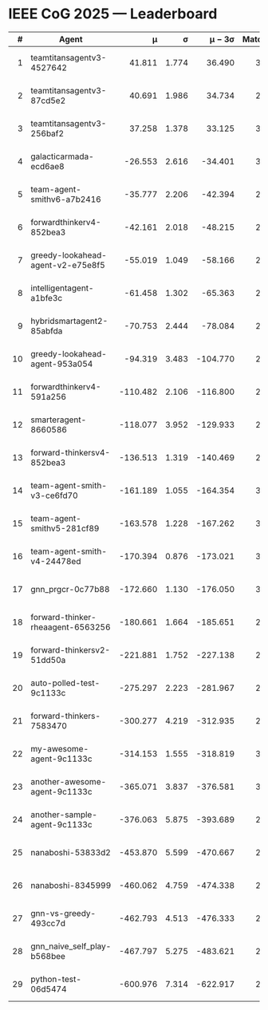 # IEEE CoG 2025 — Leaderboard

| # | Agent | μ | σ | μ − 3σ | Matches | Updated |
|---:|---|---:|---:|---:|---:|---|
| 1 | teamtitansagentv3-4527642 | 41.811 | 1.774 | 36.490 | 3160 | 2025-08-18 11:25 |
| 2 | teamtitansagentv3-87cd5e2 | 40.691 | 1.986 | 34.734 | 2852 | 2025-08-18 11:25 |
| 3 | teamtitansagentv3-256baf2 | 37.258 | 1.378 | 33.125 | 3132 | 2025-08-18 11:25 |
| 4 | galacticarmada-ecd6ae8 | -26.553 | 2.616 | -34.401 | 3260 | 2025-08-18 11:25 |
| 5 | team-agent-smithv6-a7b2416 | -35.777 | 2.206 | -42.394 | 2940 | 2025-08-18 11:25 |
| 6 | forwardthinkerv4-852bea3 | -42.161 | 2.018 | -48.215 | 2385 | 2025-08-18 11:25 |
| 7 | greedy-lookahead-agent-v2-e75e8f5 | -55.019 | 1.049 | -58.166 | 2976 | 2025-08-18 11:25 |
| 8 | intelligentagent-a1bfe3c | -61.458 | 1.302 | -65.363 | 2449 | 2025-08-18 11:25 |
| 9 | hybridsmartagent2-85abfda | -70.753 | 2.444 | -78.084 | 2935 | 2025-08-18 11:25 |
| 10 | greedy-lookahead-agent-953a054 | -94.319 | 3.483 | -104.770 | 2856 | 2025-08-18 11:25 |
| 11 | forwardthinkerv4-591a256 | -110.482 | 2.106 | -116.800 | 2689 | 2025-08-18 11:25 |
| 12 | smarteragent-8660586 | -118.077 | 3.952 | -129.933 | 2677 | 2025-08-18 11:25 |
| 13 | forward-thinkersv4-852bea3 | -136.513 | 1.319 | -140.469 | 2417 | 2025-08-18 11:25 |
| 14 | team-agent-smith-v3-ce6fd70 | -161.189 | 1.055 | -164.354 | 3392 | 2025-08-18 11:25 |
| 15 | team-agent-smithv5-281cf89 | -163.578 | 1.228 | -167.262 | 3060 | 2025-08-18 11:25 |
| 16 | team-agent-smith-v4-24478ed | -170.394 | 0.876 | -173.021 | 3232 | 2025-08-18 11:25 |
| 17 | gnn_prgcr-0c77b88 | -172.660 | 1.130 | -176.050 | 3090 | 2025-08-18 11:25 |
| 18 | forward-thinker-rheaagent-6563256 | -180.661 | 1.664 | -185.651 | 2902 | 2025-08-18 11:25 |
| 19 | forward-thinkersv2-51dd50a | -221.881 | 1.752 | -227.138 | 2942 | 2025-08-18 11:25 |
| 20 | auto-polled-test-9c1133c | -275.297 | 2.223 | -281.967 | 2460 | 2025-08-18 11:25 |
| 21 | forward-thinkers-7583470 | -300.277 | 4.219 | -312.935 | 2720 | 2025-08-18 11:25 |
| 22 | my-awesome-agent-9c1133c | -314.153 | 1.555 | -318.819 | 3200 | 2025-08-18 11:25 |
| 23 | another-awesome-agent-9c1133c | -365.071 | 3.837 | -376.581 | 3300 | 2025-08-18 11:25 |
| 24 | another-sample-agent-9c1133c | -376.063 | 5.875 | -393.689 | 2820 | 2025-08-18 11:25 |
| 25 | nanaboshi-53833d2 | -453.870 | 5.599 | -470.667 | 2460 | 2025-08-18 11:25 |
| 26 | nanaboshi-8345999 | -460.062 | 4.759 | -474.338 | 2600 | 2025-08-18 11:25 |
| 27 | gnn-vs-greedy-493cc7d | -462.793 | 4.513 | -476.333 | 2500 | 2025-08-18 11:25 |
| 28 | gnn_naive_self_play-b568bee | -467.797 | 5.275 | -483.621 | 2600 | 2025-08-18 11:25 |
| 29 | python-test-06d5474 | -600.976 | 7.314 | -622.917 | 2390 | 2025-08-18 11:25 |
